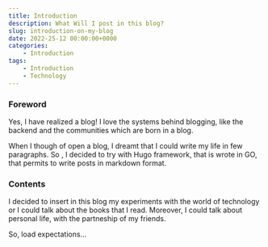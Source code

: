 ```yaml
---
title: Introduction 
description: What Will I post in this blog?
slug: introduction-on-my-blog
date: 2022-25-12 00:00:00+0000
categories:
    - Introduction
tags:
    - Introduction
    - Technology
---
```


### Foreword

Yes, I have realized a blog! I love the systems behind blogging, like the backend and the communities which are born in a blog.

When I though of open a blog, I dreamt that I could write my life in few paragraphs. So , I decided to try with Hugo framework, that is wrote in GO, that permits to write posts in markdown format. 

### Contents

I decided to insert in this blog my experiments with the world of technology or I could talk about the books that I read. Moreover, I could talk about personal life, with the partneship of my friends.

So, load expectations... 
